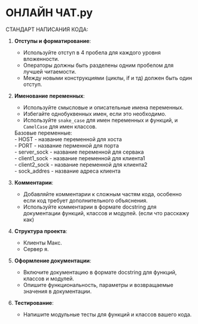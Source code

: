 # ОНЛАЙН ЧАТ.py

СТАНДАРТ НАПИСАНИЯ КОДА:

1. **Отступы и форматирование**:
   - Используйте отступ в 4 пробела для каждого уровня вложенности.
   - Операторы должны быть разделены одним пробелом для лучшей читаемости.
   - Между новыми конструкциями (циклы, if и тд) должен быть один отступ.

2. **Именование переменных**:
   - Используйте смысловые и описательные имена переменных.
   - Избегайте однобуквенных имен, если это необходимо.
   - Используйте `snake_case` для имен переменных и функций, и `CamelCase` для имен классов.
   <div>
      <div>Базовые переменные:</div>
   <div>- HOST - название переменной для хоста</div>
   <div>- PORT - название перменной для порта</div>
   <div>- server_sock - название переменной для сервака</div>
   <div>- client1_sock - название переменной для клиента1</div>
   <div>- client2_sock - название переменной для клиента2</div>
   <div>- sock_addres - название адреса клиента</div>
   </div>
   
   

3. **Комментарии**:
   - Добавляйте комментарии к сложным частям кода, особенно если код требует дополнительного объяснения.
   - Используйте комментарии в формате docstring для документации функций, классов и модулей. (если что расскажу как)

4. **Структура проекта**:
   - Клиенты Макс.
   - Сервер я.

5. **Оформление документации**:
   - Включите документацию в формате docstring для функций, классов и модулей.
   - Опишите функциональность, параметры и возвращаемые значения в документации.

6. **Тестирование**:
   - Напишите модульные тесты для функций и классов вашего кода.
   










